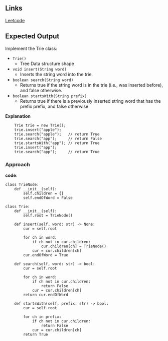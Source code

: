 ## Links
[Leetcode](https://leetcode.com/problems/implement-trie-prefix-tree/)

## Expected Output
Implement the Trie class:

- `Trie()`
    - Tree Data structure shape
- `void insert(String word)` 
    - Inserts the string word into the trie.
- `boolean search(String word)` 
    - Returns true if the string word is in the trie (i.e., was inserted before), and false otherwise.
- `boolean startsWith(String prefix)` 
    - Returns true if there is a previously inserted string word that has the prefix prefix, and false otherwise

**Explanation**
```
    Trie trie = new Trie();
    trie.insert("apple");
    trie.search("apple");   // return True
    trie.search("app");     // return False
    trie.startsWith("app"); // return True
    trie.insert("app");
    trie.search("app");     // return True
```

### Approach

**code**:
```
class TrieNode:
    def __init__(self):
        self.children = {}
        self.endOfWord = False
        
class Trie:
    def __init__(self):
        self.root = TrieNode()

    def insert(self, word: str) -> None:
        cur = self.root

        for ch in word:
            if ch not in cur.children:
                cur.children[ch] = TrieNode()
            cur = cur.children[ch]
        cur.endOfWord = True

    def search(self, word: str) -> bool:
        cur = self.root

        for ch in word:
            if ch not in cur.children:
                return False
            cur = cur.children[ch]
        return cur.endOfWord

    def startsWith(self, prefix: str) -> bool:
        cur = self.root

        for ch in prefix:
            if ch not in cur.children:
                return False
            cur = cur.children[ch]
        return True
```